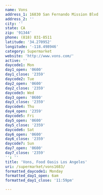 ```yaml
---
name: Vons
address_1: 16830 San Fernando Mission Blvd
address_2: ''
city: ''
state: CA
zip: '91344'
phone: (818) 831-8511
latitude: '34.270952'
longitude: '-118.498946'
category: Supermarket
website: 'http://www.vons.com/'
active: ''
daycode1: Mon
day1_open: '0600'
day1_close: '2359'
daycode2: Tue
day2_open: '0600'
day2_close: '2359'
daycode3: Wed
day3_open: '0600'
day3_close: '2359'
daycode4: Thu
day4_open: '2359'
daycode5: Fri
day5_open: '0600'
day5_close: '2359'
daycode6: Sat
day6_open: '0600'
day6_close: '2359'
daycode7: Sun
day7_open: '0600'
day7_close: '2359'
'': ''
title: 'Vons, Food Oasis Los Angeles'
uri: /supermarket/vons1683/
formatted_daycode1: Monday
formatted_day1_open: 6am
formatted_day1_close: '11:59pm'

---
```

